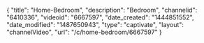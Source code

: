 {
    "title": "Home-Bedroom",
    "description": "Bedroom",
    "channelid": "6410336",
    "videoid": "6667597",
    "date_created": "1444851552",
    "date_modified": "1487650943",
    "type": "captivate",
    "layout": "channelVideo",
    "url": "\/c\/home-bedroom\/6667597"
}